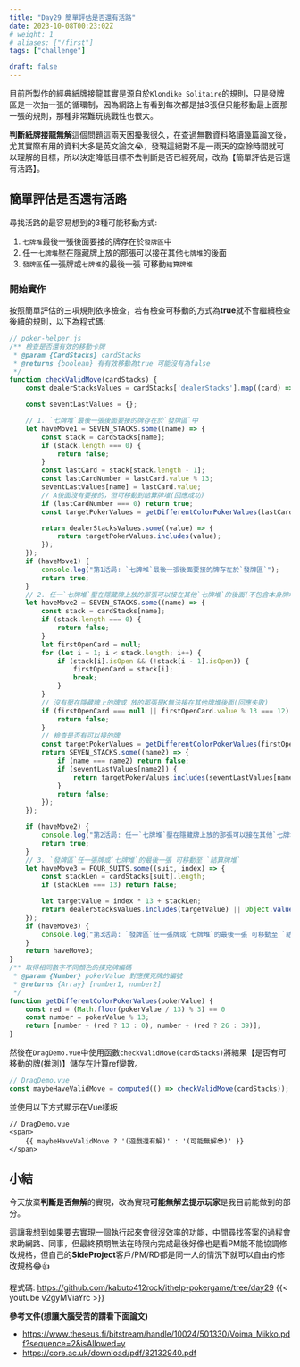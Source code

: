 ```yaml
---
title: "Day29 簡單評估是否還有活路"
date: 2023-10-08T00:23:02Z
# weight: 1
# aliases: ["/first"]
tags: ["challenge"]

draft: false
---
```


目前所製作的經典紙牌接龍其實是源自於`Klondike Solitaire`的規則，只是發牌區是一次抽一張的循環制，因為網路上有看到每次都是抽3張但只能移動最上面那一張的規則，那種非常難玩挑戰性也很大。

**判斷紙牌接龍無解**這個問題這兩天困擾我很久，在查過無數資料略讀幾篇論文後，尤其實際有用的資料大多是英文論文😭，發現這絕對不是一兩天的空餘時間就可以理解的目標，所以決定降低目標不去判斷是否已經死局，改為【簡單評估是否還有活路】。

## 簡單評估是否還有活路

尋找活路的最容易想到的3種可能移動方式:
1. `七牌堆`最後一張後面要接的牌存在於`發牌區`中
2. 任一`七牌堆`壓在隱藏牌上放的那張可以接在其他`七牌堆`的後面
3. `發牌區`任一張牌或`七牌堆`的最後一張 可移動`結算牌堆`

### 開始實作
按照簡單評估的三項規則依序檢查，若有檢查可移動的方式為**true**就不會繼續檢查後續的規則，以下為程式碼:
```js
// poker-helper.js
/** 檢查是否還有效的移動卡牌
 * @param {CardStacks} cardStacks
 * @returns {boolean} 有有效移動為true 可能沒有為false
 */
function checkValidMove(cardStacks) {
    const dealerStacksValues = cardStacks['dealerStacks'].map((card) => card.value);

    const seventLastValues = {};

    // 1. `七牌堆`最後一張後面要接的牌存在於`發牌區`中
    let haveMove1 = SEVEN_STACKS.some((name) => {
        const stack = cardStacks[name];
        if (stack.length === 0) {
            return false;
        }
        const lastCard = stack[stack.length - 1];
        const lastCardNumber = lastCard.value % 13;
        seventLastValues[name] = lastCard.value;
        // A後面沒有要接的，但可移動到結算牌堆(回應成功)
        if (lastCardNumber === 0) return true;
        const targetPokerValues = getDifferentColorPokerValues(lastCard.value - 1);

        return dealerStacksValues.some((value) => {
            return targetPokerValues.includes(value);
        });
    });
    if (haveMove1) {
        console.log("第1活局: `七牌堆`最後一張後面要接的牌存在於`發牌區`");
        return true;
    }
    // 2. 任一`七牌堆`壓在隱藏牌上放的那張可以接在其他`七牌堆`的後面(不包含本身牌堆)
    let haveMove2 = SEVEN_STACKS.some((name) => {
        const stack = cardStacks[name];
        if (stack.length === 0) {
            return false;
        }
        let firstOpenCard = null;
        for (let i = 1; i < stack.length; i++) {
            if (stack[i].isOpen && (!stack[i - 1].isOpen)) {
                firstOpenCard = stack[i];
                break;
            }
        }
        // 沒有壓在隱藏牌上的牌或 放的那張是K無法接在其他牌堆後面(回應失敗)
        if (firstOpenCard === null || firstOpenCard.value % 13 === 12) {
            return false;
        }
        // 檢查是否有可以接的牌
        const targetPokerValues = getDifferentColorPokerValues(firstOpenCard.value + 1)
        return SEVEN_STACKS.some((name2) => {
            if (name === name2) return false;
            if (seventLastValues[name2]) {
                return targetPokerValues.includes(seventLastValues[name2]);
            }
            return false;
        });
    });

    if (haveMove2) {
        console.log("第2活局: 任一`七牌堆`壓在隱藏牌上放的那張可以接在其他`七牌堆`的後面(不包含本身牌堆)");
        return true;
    }
    // 3. `發牌區`任一張牌或`七牌堆`的最後一張 可移動至 `結算牌堆`
    let haveMove3 = FOUR_SUITS.some((suit, index) => {
        const stackLen = cardStacks[suit].length;
        if (stackLen === 13) return false;

        let targetValue = index * 13 + stackLen;
        return dealerStacksValues.includes(targetValue) || Object.values(seventLastValues).includes(targetValue);
    });
    if (haveMove3) {
        console.log("第3活局: `發牌區`任一張牌或`七牌堆`的最後一張 可移動至 `結算牌堆`");
    }
    return haveMove3;
}
/** 取得相同數字不同顏色的撲克牌編碼
 * @param {Number} pokerValue 對應撲克牌的編號
 * @returns {Array} [number1, number2] 
 */
function getDifferentColorPokerValues(pokerValue) {
    const red = (Math.floor(pokerValue / 13) % 3) == 0
    const number = pokerValue % 13;
    return [number + (red ? 13 : 0), number + (red ? 26 : 39)];
}
```

然後在`DragDemo.vue`中使用函數`checkValidMove(cardStacks)`將結果【是否有可移動的牌(推測)】儲存在計算ref變數。
```js
// DragDemo.vue
const maybeHaveValidMove = computed(() => checkValidMove(cardStacks));
```
並使用以下方式顯示在Vue樣板
```vue
// DragDemo.vue
<span>
    {{ maybeHaveValidMove ? '(遊戲還有解)' : '(可能無解😎)' }}
</span>
```


## 小結
今天放棄**判斷是否無解**的實現，改為實現**可能無解去提示玩家**是我目前能做到的部分。

這讓我想到如果要去實現一個執行起來會很沒效率的功能，中間尋找答案的過程會求助網路、同事，但最終預期無法在時限內完成最後好像也是看PM能不能協調修改規格，但自己的**SideProject**客戶/PM/RD都是同一人的情況下就可以自由的修改規格😂👍

程式碼: https://github.com/kabuto412rock/ithelp-pokergame/tree/day29
{{< youtube v2gyMViaYrc  >}}

**參考文件(想讓大腦受苦的請看下面論文)** 
- https://www.theseus.fi/bitstream/handle/10024/501330/Voima_Mikko.pdf?sequence=2&isAllowed=y
- https://core.ac.uk/download/pdf/82132940.pdf